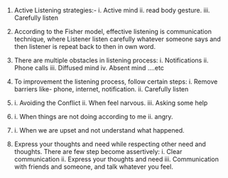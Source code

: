 1. Active Listening strategies:-
   i. Active mind
   ii. read body gesture.
   iii. Carefully listen
2. According to the Fisher model, effective listening is communication technique, where Listener listen carefully whatever someone says and then listener is repeat back to then in own word.

3. There are multiple obstacles in listening process:
   i. Notifications
   ii. Phone calls
   iii. Diffused mind
   iv. Absent mind
   ....etc

4. To improvement the listening process, follow certain steps:
   i. Remove barriers like- phone, internet, notification.
   ii. Carefully listen

5. i. Avoiding the Conflict
   ii. When feel narvous.
   iii. Asking some help

6. i. When things are not doing according to me
   ii. angry.

7. i. When we are upset and not understand what happened.

8. Express your thoughts and need while respecting other need and thoughts.
   There are few step become assertively:
   i. Clear communication
   ii. Express your thoughts and need
   iii. Communication with friends and someone, and talk whatever you feel.
